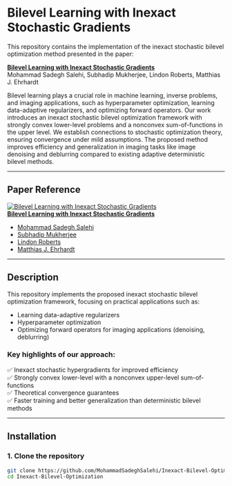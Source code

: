 # **Bilevel Learning with Inexact Stochastic Gradients**  

This repository contains the implementation of the inexact stochastic bilevel optimization method presented in the paper:  

**[Bilevel Learning with Inexact Stochastic Gradients](https://arxiv.org/abs/2412.12049)**  
Mohammad Sadegh Salehi, Subhadip Mukherjee, Lindon Roberts, Matthias J. Ehrhardt  

Bilevel learning plays a crucial role in machine learning, inverse problems, and imaging applications, such as hyperparameter optimization, learning data-adaptive regularizers, and optimizing forward operators. Our work introduces an inexact stochastic bilevel optimization framework with strongly convex lower-level problems and a nonconvex sum-of-functions in the upper level. We establish connections to stochastic optimization theory, ensuring convergence under mild assumptions. The proposed method improves efficiency and generalization in imaging tasks like image denoising and deblurring compared to existing adaptive deterministic bilevel methods.  

---

## **Paper Reference**  

[![Bilevel Learning with Inexact Stochastic Gradients](https://img.shields.io/badge/arXiv-PDF-b31b1b)](https://arxiv.org/abs/2412.12049)  
**[Bilevel Learning with Inexact Stochastic Gradients](https://arxiv.org/pdf/2412.12049.pdf)**  

- [Mohammad Sadegh Salehi](https://scholar.google.com/citations?user=bunZmJsAAAAJ&hl=en)  
- [Subhadip Mukherjee](https://scholar.google.com/citations?user=subhadip)  
- [Lindon Roberts](https://scholar.google.com/citations?user=lindon)  
- [Matthias J. Ehrhardt](https://scholar.google.com/citations?user=matthias)  

---

## **Description**  

This repository implements the proposed inexact stochastic bilevel optimization framework, focusing on practical applications such as:  

- Learning data-adaptive regularizers  
- Hyperparameter optimization  
- Optimizing forward operators for imaging applications (denoising, deblurring)  

### **Key highlights of our approach:**  
✅ Inexact stochastic hypergradients for improved efficiency  
✅ Strongly convex lower-level with a nonconvex upper-level sum-of-functions  
✅ Theoretical convergence guarantees  
✅ Faster training and better generalization than deterministic bilevel methods  

---

## **Installation**  

### **1. Clone the repository**  
```bash
git clone https://github.com/MohammadSadeghSalehi/Inexact-Bilevel-Optimization.git
cd Inexact-Bilevel-Optimization
